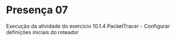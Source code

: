# Presença 07
Execução da atividade do exercicio 10.1.4 PacketTracer - Configurar definições iniciais do roteador
